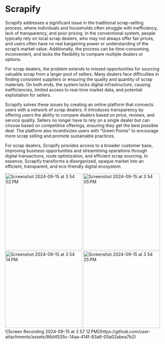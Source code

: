 # Scrapify

Scrapify addresses a significant issue in the traditional scrap-selling process, where individuals and households often struggle with inefficiency, lack of transparency, and poor pricing. In the conventional system, people typically rely on local scrap dealers, who may not always offer fair prices, and users often have no real bargaining power or understanding of the scrap’s market value. Additionally, the process can be time-consuming, inconvenient, and lacks the flexibility to compare multiple dealers or options.

For scrap dealers, the problem extends to missed opportunities for sourcing valuable scrap from a larger pool of sellers. Many dealers face difficulties in finding consistent suppliers or ensuring the quality and quantity of scrap materials. On both ends, the system lacks digital infrastructure, causing inefficiencies, limited access to real-time market data, and potential exploitation for sellers.

Scrapify solves these issues by creating an online platform that connects users with a network of scrap dealers. It introduces transparency by offering users the ability to compare dealers based on price, reviews, and service quality. Sellers no longer have to rely on a single dealer but can choose based on competitive offerings, ensuring they get the best possible deal. The platform also incentivizes users with "Green Points" to encourage more scrap selling and promote sustainable practices.

For scrap dealers, Scrapify provides access to a broader customer base, improving business opportunities and streamlining operations through digital transactions, route optimization, and efficient scrap sourcing. In essence, Scrapify transforms a disorganized, opaque market into an efficient, transparent, and eco-friendly digital ecosystem.


<img width="250" alt="Screenshot 2024-09-15 at 3 54 02 PM" src="https://github.com/user-attachments/assets/c55238e2-b015-4190-99cd-a1f34a2753b8">
<img width="250" alt="Screenshot 2024-09-15 at 3 54 05 PM" src="https://github.com/user-attachments/assets/db9d8e53-1bf3-4ddc-bc6d-344b1b9a8d50">
<img width="250" alt="Screenshot 2024-09-15 at 3 54 14 PM" src="https://github.com/user-attachments/assets/40877199-af3f-4961-8d25-3f00a8baf350">
<img width="250" alt="Screenshot 2024-09-15 at 3 54 25 PM" src="https://github.com/user-attachments/assets/6cae95bb-1d73-4fb3-8cdd-46249c261d0a">
![Screen Recording 2024-09-15 at 3 57 12 PM](https://github.com/user-attachments/assets/86d4535c-14aa-414f-83a6-05a02abea7b2)


